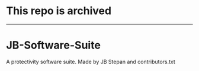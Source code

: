 # This repo is archived
----
# JB-Software-Suite
A protectivity software suite. Made by JB Stepan and contributors.txt
